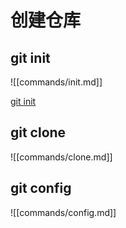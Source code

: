 # 创建仓库

## git init

![[commands/init.md]]

[git init](commands/init.md ':include')

## git clone

![[commands/clone.md]]

## git config

![[commands/config.md]]

